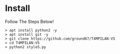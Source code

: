 # Install
Follow The Steps Below!

```python2
> apt install python2 -y
> apt install git -y
> git clone https://github.com/ground67/T4MPILAN-V5
> cd T4MPILAN-V5
> python2 style5.py
